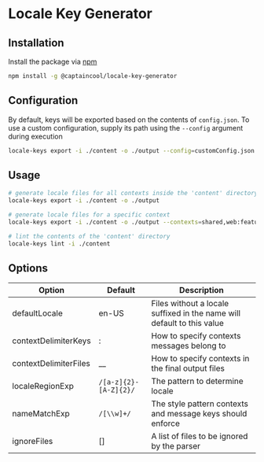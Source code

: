 # Locale Key Generator

## Installation

Install the package via [npm](https://www.npmjs.com/)

```bash
npm install -g @captaincool/locale-key-generator
```

## Configuration

By default, keys will be exported based on the contents of `config.json`. To use a custom configuration, supply its path using the `--config` argument during execution

```bash
locale-keys export -i ./content -o ./output --config=customConfig.json
```

## Usage

```bash
# generate locale files for all contexts inside the 'content' directory and output them to 'output'
locale-keys export -i ./content -o ./output

# generate locale files for a specific context
locale-keys export -i ./content -o ./output --contexts=shared,web:feature

# lint the contents of the 'content' directory
locale-keys lint -i ./content
```

## Options

| Option                | Default               | Description                                                            |
| --------------------- | --------------------- | ---------------------------------------------------------------------- |
| defaultLocale         | en-US                 | Files without a locale suffixed in the name will default to this value |
| contextDelimiterKeys  | :                     | How to specify contexts messages belong to                             |
| contextDelimiterFiles | \_\_                  | How to specify contexts in the final output files                      |
| localeRegionExp       | `/[a-z]{2}-[A-Z]{2}/` | The pattern to determine locale                                        |
| nameMatchExp          | `/[\\w]+/`            | The style pattern contexts and message keys should enforce             |
| ignoreFiles           | []                    | A list of files to be ignored by the parser                            |
